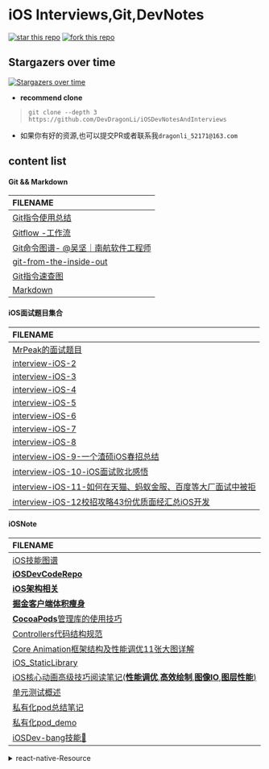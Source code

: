 #  iOS Interviews,Git,DevNotes 

 [![star this repo](http://githubbadges.com/star.svg?user=DevDragonLi&repo=iOSDevNotesAndInterviews)](http://github.com/DevDragonLi/iOSDevNotesAndInterviews)
 [![fork this repo](http://githubbadges.com/fork.svg?user=DevDragonLi&repo=iOSDevNotesAndInterviews)](http://github.com/DevDragonLi/iOSDevNotesAndInterviews/fork)

## Stargazers over time

[![Stargazers over time](https://starcharts.herokuapp.com/DevDragonLi/iOSDevNotesAndInterviews.svg)](https://starcharts.herokuapp.com/DevDragonLi/iOSDevNotesAndInterviews)

- **recommend clone**

> `git clone --depth 3 https://github.com/DevDragonLi/iOSDevNotesAndInterviews `

-  如果你有好的资源,也可以提交PR或者联系我`dragonli_52171@163.com`


## content list 


#### Git && Markdown

|  FILENAME   | 
|:----|
|[Git指令使用总结](./Git.md)|
|[Gitflow -工作流](./Gitflow.md)|
|[Git命令图谱- @吴坚｜南航软件工程师](https://github.com/TeamStuQ/skill-map/blob/master/data/map-Git.md)|
|[git-from-the-inside-out](https://maryrosecook.com/blog/post/git-from-the-inside-out)|
|[Git指令速查图](./images/git_easy.jpg)|
|[Markdown](./Markdown.md)|
</details>

#### iOS面试题目集合
|  FILENAME   | 
|:----|
| [MrPeak的面试题目](./interview-iOS/interview-iOS-1.md) |
| [interview-iOS-2](./interview-iOS/interview-iOS-2.md) |
| [interview-iOS-3](./interview-iOS/interview-iOS-3.md) |
| [interview-iOS-4](./interview-iOS/interview-iOS-4.md) |
| [interview-iOS-5](./interview-iOS/interview-iOS-5.md) |
| [interview-iOS-6](./interview-iOS/interview-iOS-6.md) |
| [interview-iOS-7](./interview-iOS/interview-iOS-7.md) |
| [interview-iOS-8](./interview-iOS/interview-iOS-8.md) |
| [interview-iOS-9-一个渣硕iOS春招总结](./interview-iOS/interview-iOS-9-一个渣硕iOS春招总结.md) |
|[interview-iOS-10-iOS面试败北感悟](./interview-iOS/interview-iOS-10-iOS面试败北感悟.md)|
| [interview-iOS-11-如何在天猫、蚂蚁金服、百度等大厂面试中被拒](./interview-iOS/interview-iOS-11-如何在天猫、蚂蚁金服、百度等大厂面试中被拒.md)|
| [interview-iOS-12校招攻略43份优质面经汇总iOS开发](./interview-iOS/interview-iOS-12校招攻略43份优质面经汇总iOS开发.md) |


#### iOSNote

|  FILENAME   | 
|:----|
|[iOS技能图谱](./iOSNote/map-MobileDev-iOSDev.md)   |
|[**iOSDevCodeRepo**](https://github.com/DevDragonLi/iOSDevDemo)|
|[**iOS架构相关**](./iOSNote/iOS_architecture.pdf)  |
|[**掘金客户端体积瘦身**](./iOSNote/appThin/readme.md)  |
|[**CocoaPods**管理库的使用技巧](./iOSNote/pod/cocoapods.md)   |
|[Controllers代码结构规范](./iOSNote/readme.md)    |
| [Core Animation框架结构及性能调优11张大图详解](https://github.com/DevDragonLi/Core-AnimationPerformanceOptimization)    |
| [iOS_StaticLibrary](./iOSNote/iOS_StaticLibrary/readme.md)    |
| [iOS核心动画高级技巧阅读笔记(**性能调优**,**高效绘制**,**图像IO**,**图层性能**)](./iOSNote/iOS-coreAnimationNote.md)   |
| [单元测试概述](./iOSNote/UnitTesting.md)    |
| [私有化pod总结笔记](./iOSNote/Pods/Pod&&spec.md)    |
| [私有化pod_demo](https://github.com/DevDragonLi/iOSDevDemo/tree/master/1-DevDemo/PodPrivate_demo ) |
|[iOSDev-bang技能🌲](./images/iOSDev-bang.png)|


<details>
<summary> react-native-Resource </summary>
 
- [ReactNative-install](./iOSNote/ReactNative-install.md)
- **RN学习资料分享**
	- [RN中文网](http://reactnative.cn)
	- [facebook-React-native官网](https://facebook.github.io/react-native/)
	- [极客学院](http://wiki.jikexueyuan.com/project/react-native/)

- react-native-training 

	- [戳我一下呀](https://www.gitbook.com/book/unbug/react-native-training/details)

	- [非培训机构视频优酷地址](http://list.youku.com/albumlist/show?id=27615900&ascending=1&page=1)

- 开源资料部分

	- [官方参考](https://github.com/facebook/react-native/tree/master/Examples)

	- `ReactNativeSources文件夹明细(迁移文件到coding)`[地址](https://coding.net/u/LFL/p/GitHubRepo/git)
	- 【简寻沙龙】《加速创业的魔法-React Native》 张旭.pdf
	-  移动端会场03 朱柯军 - 《天猫 React Native 实践与探索》
	- 方志刚）React Native - iOS 开发吐槽大会  (2016-11.11 更新)


<details>
